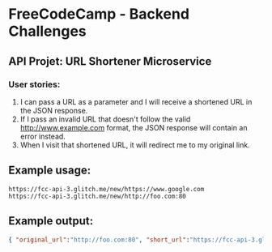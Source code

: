 # FreeCodeCamp - Backend Challenges
## API Projet: URL Shortener Microservice
### User stories:
1. I can pass a URL as a parameter and I will receive a shortened URL in the JSON response.
2. If I pass an invalid URL that doesn't follow the valid http://www.example.com format, the JSON response will contain an error instead.
3. When I visit that shortened URL, it will redirect me to my original link.
## Example usage:
```url
https://fcc-api-3.glitch.me/new/https://www.google.com
https://fcc-api-3.glitch.me/new/http://foo.com:80
```
## Example output:
```json
{ "original_url":"http://foo.com:80", "short_url":"https://fcc-api-3.glitch.me/8170" }
```
